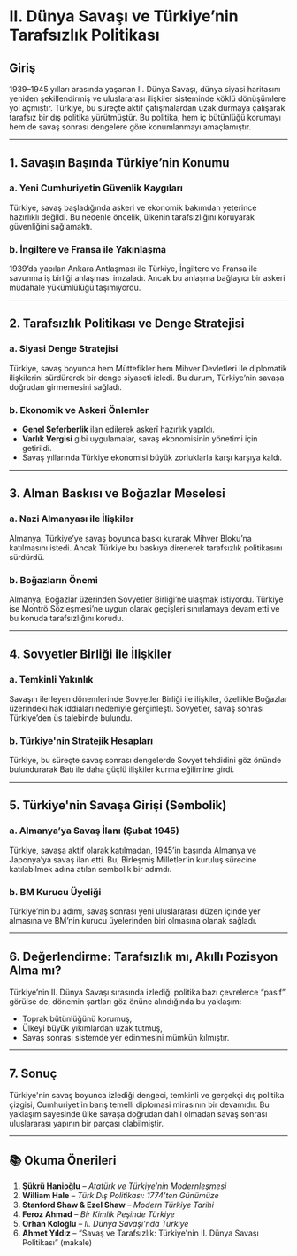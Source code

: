 # II. Dünya Savaşı ve Türkiye’nin Tarafsızlık Politikası

## Giriş

1939–1945 yılları arasında yaşanan II. Dünya Savaşı, dünya siyasi haritasını yeniden şekillendirmiş ve uluslararası ilişkiler sisteminde köklü dönüşümlere yol açmıştır. Türkiye, bu süreçte aktif çatışmalardan uzak durmaya çalışarak tarafsız bir dış politika yürütmüştür. Bu politika, hem iç bütünlüğü korumayı hem de savaş sonrası dengelere göre konumlanmayı amaçlamıştır.

---

## 1. Savaşın Başında Türkiye’nin Konumu

### a. Yeni Cumhuriyetin Güvenlik Kaygıları

Türkiye, savaş başladığında askeri ve ekonomik bakımdan yeterince hazırlıklı değildi. Bu nedenle öncelik, ülkenin tarafsızlığını koruyarak güvenliğini sağlamaktı.

### b. İngiltere ve Fransa ile Yakınlaşma

1939’da yapılan Ankara Antlaşması ile Türkiye, İngiltere ve Fransa ile savunma iş birliği anlaşması imzaladı. Ancak bu anlaşma bağlayıcı bir askeri müdahale yükümlülüğü taşımıyordu.

---

## 2. Tarafsızlık Politikası ve Denge Stratejisi

### a. Siyasi Denge Stratejisi

Türkiye, savaş boyunca hem Müttefikler hem Mihver Devletleri ile diplomatik ilişkilerini sürdürerek bir denge siyaseti izledi. Bu durum, Türkiye’nin savaşa doğrudan girmemesini sağladı.

### b. Ekonomik ve Askeri Önlemler

- **Genel Seferberlik** ilan edilerek askerî hazırlık yapıldı.
- **Varlık Vergisi** gibi uygulamalar, savaş ekonomisinin yönetimi için getirildi.
- Savaş yıllarında Türkiye ekonomisi büyük zorluklarla karşı karşıya kaldı.

---

## 3. Alman Baskısı ve Boğazlar Meselesi

### a. Nazi Almanyası ile İlişkiler

Almanya, Türkiye’ye savaş boyunca baskı kurarak Mihver Bloku’na katılmasını istedi. Ancak Türkiye bu baskıya direnerek tarafsızlık politikasını sürdürdü.

### b. Boğazların Önemi

Almanya, Boğazlar üzerinden Sovyetler Birliği’ne ulaşmak istiyordu. Türkiye ise Montrö Sözleşmesi’ne uygun olarak geçişleri sınırlamaya devam etti ve bu konuda tarafsızlığını korudu.

---

## 4. Sovyetler Birliği ile İlişkiler

### a. Temkinli Yakınlık

Savaşın ilerleyen dönemlerinde Sovyetler Birliği ile ilişkiler, özellikle Boğazlar üzerindeki hak iddiaları nedeniyle gerginleşti. Sovyetler, savaş sonrası Türkiye’den üs talebinde bulundu.

### b. Türkiye'nin Stratejik Hesapları

Türkiye, bu süreçte savaş sonrası dengelerde Sovyet tehdidini göz önünde bulundurarak Batı ile daha güçlü ilişkiler kurma eğilimine girdi.

---

## 5. Türkiye'nin Savaşa Girişi (Sembolik)

### a. Almanya’ya Savaş İlanı (Şubat 1945)

Türkiye, savaşa aktif olarak katılmadan, 1945’in başında Almanya ve Japonya’ya savaş ilan etti. Bu, Birleşmiş Milletler’in kuruluş sürecine katılabilmek adına atılan sembolik bir adımdı.

### b. BM Kurucu Üyeliği

Türkiye’nin bu adımı, savaş sonrası yeni uluslararası düzen içinde yer almasına ve BM’nin kurucu üyelerinden biri olmasına olanak sağladı.

---

## 6. Değerlendirme: Tarafsızlık mı, Akıllı Pozisyon Alma mı?

Türkiye’nin II. Dünya Savaşı sırasında izlediği politika bazı çevrelerce “pasif” görülse de, dönemin şartları göz önüne alındığında bu yaklaşım:

- Toprak bütünlüğünü korumuş,
- Ülkeyi büyük yıkımlardan uzak tutmuş,
- Savaş sonrası sistemde yer edinmesini mümkün kılmıştır.

---

## 7. Sonuç

Türkiye'nin savaş boyunca izlediği dengeci, temkinli ve gerçekçi dış politika çizgisi, Cumhuriyet’in barış temelli diplomasi mirasının bir devamıdır. Bu yaklaşım sayesinde ülke savaşa doğrudan dahil olmadan savaş sonrası uluslararası yapının bir parçası olabilmiştir.

---

## 📚 Okuma Önerileri

1. **Şükrü Hanioğlu** – _Atatürk ve Türkiye’nin Modernleşmesi_
2. **William Hale** – _Türk Dış Politikası: 1774’ten Günümüze_
3. **Stanford Shaw & Ezel Shaw** – _Modern Türkiye Tarihi_
4. **Feroz Ahmad** – _Bir Kimlik Peşinde Türkiye_
5. **Orhan Koloğlu** – _II. Dünya Savaşı’nda Türkiye_
6. **Ahmet Yıldız** – “Savaş ve Tarafsızlık: Türkiye'nin II. Dünya Savaşı Politikası” (makale)
